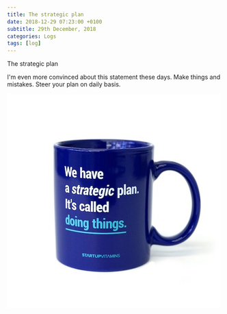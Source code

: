 ```yaml
---
title: The strategic plan
date: 2018-12-29 07:23:00 +0100
subtitle: 29th December, 2018
categories: Logs
tags: [log]
---
```


The strategic plan

I'm even more convinced about this statement these days. Make things and mistakes. Steer your plan on daily basis.

![](../assets/log/n225_strategic-plan.jpg)